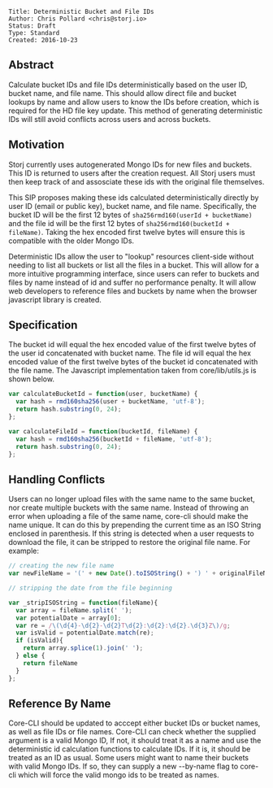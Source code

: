 ```
Title: Deterministic Bucket and File IDs
Author: Chris Pollard <chris@storj.io>
Status: Draft
Type: Standard
Created: 2016-10-23
```

Abstract
--------

Calculate bucket IDs and file IDs deterministically based on the user ID, bucket name, and file name. This should allow direct file and bucket lookups by name and allow users to know the IDs before creation, which is required for the HD file key update. This method of generating deterministic IDs will still avoid conflicts across users and across buckets.

Motivation
----------

Storj currently uses autogenerated Mongo IDs for new files and buckets. This ID is returned to users after the creation request. All Storj users must then keep track of and assosciate these ids with the original file themselves.

This SIP proposes making these ids calculated deterministically directly by user ID (email or public key), bucket name, and file name. Specifically, the bucket ID will be the first 12 bytes of `sha256rmd160(userId + bucketName)` and the file id will be the first 12 bytes of `sha256rmd160(bucketId + fileName)`. Taking the hex encoded first twelve bytes will ensure this is compatible with the older Mongo IDs.

Deterministic IDs allow the user to "lookup" resources client-side without needing to list all buckets or list all the files in a bucket. This will allow for a more intuitive programming interface, since users can refer to buckets and files by name instead of id and suffer no performance penalty. It will allow web developers to reference files and buckets by name when the browser javascript library is created.


Specification
-------------

The bucket id will equal the hex encoded value of the first twelve bytes of the user id concatenated with bucket name. The file id will equal the hex encoded value of the first twelve bytes of the bucket id concatenated with the file name. The Javascript implementation taken from core/lib/utils.js is shown below.

```javascript
var calculateBucketId = function(user, bucketName) {
  var hash = rmd160sha256(user + bucketName, 'utf-8');
  return hash.substring(0, 24);
};

var calculateFileId = function(bucketId, fileName) {
  var hash = rmd160sha256(bucketId + fileName, 'utf-8');
  return hash.substring(0, 24);
};

```

Handling Conflicts
------------------

Users can no longer upload files with the same name to the same bucket, nor create multiple buckets with the same name. Instead of throwing an error when uploading a file of the same name, core-cli should make the name unique. It can do this by prepending the current time as an ISO String enclosed in parenthesis. If this string is detected when a user requests to download the file, it can be stripped to restore the original file name. For example:

```javascript
// creating the new file name
var newFileName = '(' + new Date().toISOString() + ') ' + originalFileName;
```

```javascript
// stripping the date from the file beginning

var _stripISOString = function(fileName){
  var array = fileName.split(' ');
  var potentialDate = array[0];
  var re = /\(\d{4}-\d{2}-\d{2}T\d{2}:\d{2}:\d{2}.\d{3}Z\)/g;
  var isValid = potentialDate.match(re);
  if (isValid){
    return array.splice(1).join(' ');
  } else {
    return fileName
  }
};
```

Reference By Name
-----------------

Core-CLI should be updated to acccept either bucket IDs or bucket names, as well as file IDs or file names. Core-CLI can check whether the supplied argument is a valid Mongo ID, If not, it should treat it as a name and use the deterministic id calculation functions to calculate IDs. If it is, it should be treated as an ID as usual. Some users might want to name their buckets with valid Mongo IDs. If so, they can supply a new --by-name flag to core-cli which will force the valid mongo ids to be treated as names.
